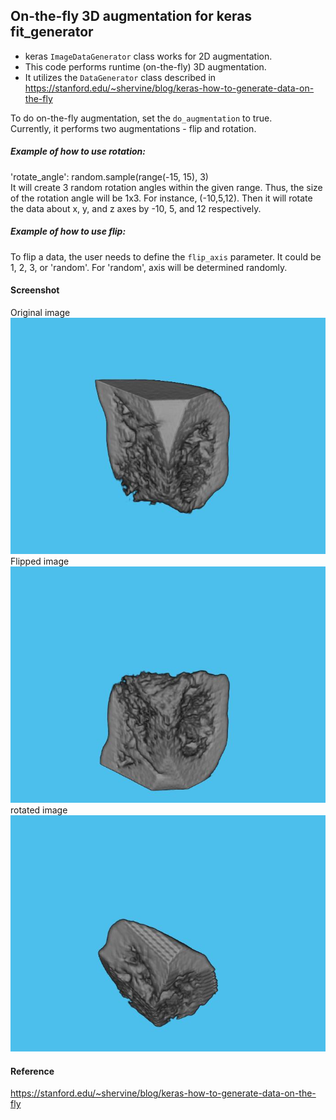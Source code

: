 ## On-the-fly 3D augmentation for keras fit_generator
* keras `ImageDataGenerator` class works for 2D augmentation. 
* This code performs runtime (on-the-fly) 3D augmentation. 
* It utilizes the `DataGenerator` class described in https://stanford.edu/~shervine/blog/keras-how-to-generate-data-on-the-fly


To do on-the-fly augmentation, set the `do_augmentation` to true. </br>
Currently, it performs two augmentations - flip and rotation. </br>
##### Example of how to use rotation:</br>
'rotate_angle': random.sample(range(-15, 15), 3) </br>
It will create 3 random rotation angles within the given range. Thus, the size of the rotation angle will be 1x3. For instance, (-10,5,12). Then it will rotate the data about x, y, and z axes by -10, 5, and 12 respectively. </br>
 
##### Example of how to use flip:</br>
To flip a data, the user needs to define the `flip_axis` parameter. It could be 1, 2, 3, or 'random'. For 'random', axis will be determined randomly. 

#### Screenshot
Original image
![Sc 1](1.jpg)
Flipped image
![Sc 1](2.jpg)
rotated image
![Sc 1](3.jpg)

#### Reference
https://stanford.edu/~shervine/blog/keras-how-to-generate-data-on-the-fly